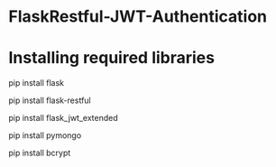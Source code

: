 # FlaskRestful-JWT-Authentication

# Installing required libraries
pip install flask

pip install flask-restful

pip install flask_jwt_extended

pip install pymongo

pip install bcrypt
